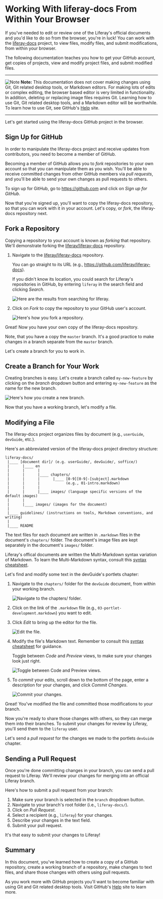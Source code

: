 # Working With liferay-docs From Within Your Browser

If you've needed to edit or review one of the Liferay's official documents and
you'd like to do so from the browser, you're in luck! You can work with the
[liferay-docs](https://github.com/liferay/liferay-docs) project, to view files,
modify files, and submit modifications, from within your browser. 

The following documentation teaches you how to get your GitHub account, get
copies of projects, view and modify project files, and submit modified files. 

---

 ![Note](images/tip.png) **Note:** This documentation does not cover making
 changes using Git, Git related desktop tools, or Markdown editors. For making
 lots of edits or complex editing, the browser based editor is very limited in
 functionality. In addition, deleting or replacing image files requires Git.
 Learning how to use Git, Git related desktop tools, and a Markdown editor will
 be worthwhile. To learn how to use Git, see GitHub's
 [Help](https://help.github.com/) site. 

---

Let's get started using the liferay-docs GitHub project in the browser. 

## Sign Up for GitHub

In order to manipulate the liferay-docs project and receive updates from
contributors, you need to become a member of GitHub. 

Becoming a member of GitHub allows you to *fork* repositories to your own
account so that you can manipulate them as you wish. You'll be able to receive
committed changes from other GitHub members via *pull requests*, and you'll be
able to send your own changes as pull requests to others. 

To sign up for GitHub, go to <https://github.com> and click on *Sign up
for GitHub*. 

Now that you're signed up, you'll want to copy the liferay-docs repository, so
that you can work with it in your account. Let's copy, or *fork*, the
liferay-docs repository next. 

## Fork a Repository

Copying a repository to your account is known as *forking* that repository.
We'll demonstrate forking the
[liferay/liferay-docs](https://github.com/liferay/liferay-docs) repository. 

1. Navigate to the
   [liferay/liferay-docs](https://github.com/liferay/liferay-docs) repository. 

   You can go straight to its URL (e.g.,
   <https://github.com/liferay/liferay-docs>). 

   If you didn't know its location, you could search for Liferay's repositories
   in GitHub, by entering `liferay` in the search field and clicking *Search*. 

   ![Here are the results from searching for `liferay`.](images/searchForLiferayInGitHub.png)

2. Click on *Fork* to copy the repository to your GitHub user's account. 

   ![Here's how you fork a repository.](images/forkTheRepository.png)

Great! Now you have your own copy of the liferay-docs repository. 

Note, that you have a copy the `master` branch. It's a good practice to make
changes in a branch separate from the `master` branch. 

Let's create a branch for you to work in. 

## Create a Branch for Your Work

Creating branches is easy. Let's create a branch called `my-new-feature`
by clicking on the *branch* dropdown button and entering `my-new-feature` as the
name for the new branch. 

![Here's how you create a new branch.](images/my-new-branch.png)

Now that you have a working branch, let's modify a file. 

## Modifying a File

The liferay-docs project organizes files by document (e.g., `userGuide`,
`devGuide`, etc.).

Here's an abbreviated version of the liferay-docs project directory structure: 

    liferay-docs/
     |____ [document dir]/ (e.g. userGuide/, devGuide/, soffice/)
     |      |____ en
     |      |      |
     |      |      |____ chapters/
     |      |      |      |____ [0-9][0-9]-[subject].markdown
     |      |      |            (e.g., 01-intro.markdown)        
     |      |      |
     |      |      |____ images/ (language specific versions of the default images)
     |      |
     |      |____ images/ (images for the document)
     |
     |____ guidelines/ (instructions on tools, Markdown conventions, and writing)
     |
     |____ README

The text files for each document are written in `.markdown` files in the
document's `chapters/` folder. The document's image files are kept separately in
the document's `images/` folder. 

Liferay's offical documents are written the Multi-Markdown syntax variation of
Markdown. To learn the Multi-Markdown syntax, consult this
[syntax cheatsheet](https://rawgithub.com/fletcher/human-markdown-reference/master/index.html). 

Let's find and modify some text in the devGuide's portlets chapter:

1. Navigate to the `chapters/` folder for the `devGuide` document, from within
your working branch.

   ![Navigate to the `chapters/` folder.](images/chaptersFolder.png)

2. Click on the link of the `.markdown` file (e.g.,
`03-portlet-development.markdown`) you want to edit. 

3. Click *Edit* to bring up the editor for the file. 

   ![Edit the file.](images/editInGitHub.png)

4. Modify the file's Markdown text. Remember to consult this [syntax
cheatsheet](https://rawgithub.com/fletcher/human-markdown-reference/master/index.html)
for guidance. 

   Toggle between *Code* and *Preview* views, to make sure your changes look
   just right. 

   ![Toggle between Code and Preview views.](images/fileInEditor.png)

5. To *commit* your edits, scroll down to the bottom of the page, enter a
description for your changes, and click *Commit Changes*. 

   ![Commit your changes.](images/myCommit.png)

Great! You've modified the file and committed those modifications to your
branch. 

Now you're ready to share those changes with others, so they can merge them into
their branches. To submit your changes for review by Liferay, you'll send them
to the `liferay` user. 

Let's send a *pull request* for the changes we made to the portlets `devGuide`
chapter. 

## Sending a Pull Request

Once you're done committing changes in your branch, you can send a pull request
to Liferay. We'll review your changes for merging into an official Liferay
branch. 

Here's how to submit a pull request from your branch:

1. Make sure your branch is selected in the `branch` dropdown button.
2. Navigate to your branch's root folder (i.e., `liferay-docs/`). 
3. Click on *Pull Request*. 
4. Select a recipient (e.g., `liferay`) for your changes. 
4. Describe your changes in the text field. 
5. Submit your pull request. 

It's that easy to submit your changes to Liferay! 

## Summary

In this document, you've learned how to create a copy of a GitHub repository,
create a working branch of a repository, make changes to text files, and share
those changes with others using pull requests. 

As you work more with GitHub projects you'll want to become familiar with using
Git and Git related desktop tools. Visit GitHub's
[Help](https://help.github.com/) site to learn more. 

